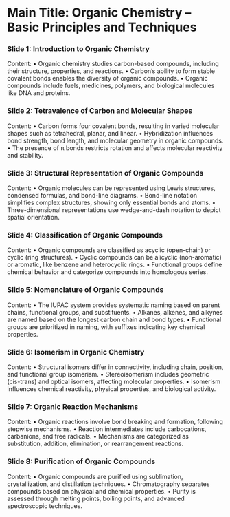# Main Title: Organic Chemistry – Basic Principles and Techniques

### **Slide 1: Introduction to Organic Chemistry**
Content:
• Organic chemistry studies carbon-based compounds, including their structure, properties, and reactions.
• Carbon’s ability to form stable covalent bonds enables the diversity of organic compounds.
• Organic compounds include fuels, medicines, polymers, and biological molecules like DNA and proteins.

### **Slide 2: Tetravalence of Carbon and Molecular Shapes**
Content:
• Carbon forms four covalent bonds, resulting in varied molecular shapes such as tetrahedral, planar, and linear.
• Hybridization influences bond strength, bond length, and molecular geometry in organic compounds.
• The presence of π bonds restricts rotation and affects molecular reactivity and stability.

### **Slide 3: Structural Representation of Organic Compounds**
Content:
• Organic molecules can be represented using Lewis structures, condensed formulas, and bond-line diagrams.
• Bond-line notation simplifies complex structures, showing only essential bonds and atoms.
• Three-dimensional representations use wedge-and-dash notation to depict spatial orientation.

### **Slide 4: Classification of Organic Compounds**
Content:
• Organic compounds are classified as acyclic (open-chain) or cyclic (ring structures).
• Cyclic compounds can be alicyclic (non-aromatic) or aromatic, like benzene and heterocyclic rings.
• Functional groups define chemical behavior and categorize compounds into homologous series.

### **Slide 5: Nomenclature of Organic Compounds**
Content:
• The IUPAC system provides systematic naming based on parent chains, functional groups, and substituents.
• Alkanes, alkenes, and alkynes are named based on the longest carbon chain and bond types.
• Functional groups are prioritized in naming, with suffixes indicating key chemical properties.

### **Slide 6: Isomerism in Organic Chemistry**
Content:
• Structural isomers differ in connectivity, including chain, position, and functional group isomerism.
• Stereoisomerism includes geometric (cis-trans) and optical isomers, affecting molecular properties.
• Isomerism influences chemical reactivity, physical properties, and biological activity.

### **Slide 7: Organic Reaction Mechanisms**
Content:
• Organic reactions involve bond breaking and formation, following stepwise mechanisms.
• Reaction intermediates include carbocations, carbanions, and free radicals.
• Mechanisms are categorized as substitution, addition, elimination, or rearrangement reactions.

### **Slide 8: Purification of Organic Compounds**
Content:
• Organic compounds are purified using sublimation, crystallization, and distillation techniques.
• Chromatography separates compounds based on physical and chemical properties.
• Purity is assessed through melting points, boiling points, and advanced spectroscopic techniques.
